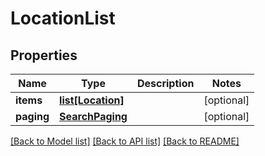 # LocationList

## Properties
Name | Type | Description | Notes
------------ | ------------- | ------------- | -------------
**items** | [**list[Location]**](Location.md) |  | [optional] 
**paging** | [**SearchPaging**](SearchPaging.md) |  | [optional] 

[[Back to Model list]](../README.md#documentation-for-models) [[Back to API list]](../README.md#documentation-for-api-endpoints) [[Back to README]](../README.md)

